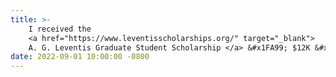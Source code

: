 ```yaml
---
title: >-
    I received the
    <a href="https://www.leventisscholarships.org/" target="_blank"> 
    A. G. Leventis Graduate Student Scholarship </a> &#x1FA99; $12K &#x1FA99; for the academic year 2022-2023.
date: 2022-09-01 10:00:00 -0800
---
```

